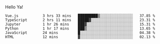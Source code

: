 Hello Ya!

<!--START_SECTION:waka-->

```text
Vue.js           3 hrs 33 mins   █████████▒░░░░░░░░░░░░░░░   37.85 %
TypeScript       2 hrs 11 mins   █████▓░░░░░░░░░░░░░░░░░░░   23.31 %
Jupyter          1 hr 26 mins    ███▓░░░░░░░░░░░░░░░░░░░░░   15.31 %
Python           1 hr 17 mins    ███▒░░░░░░░░░░░░░░░░░░░░░   13.65 %
JavaScript       24 mins         █░░░░░░░░░░░░░░░░░░░░░░░░   04.38 %
HTML             12 mins         ▓░░░░░░░░░░░░░░░░░░░░░░░░   02.13 %
```

<!--END_SECTION:waka-->
